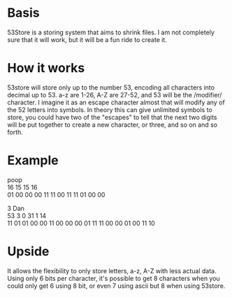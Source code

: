 Basis
=====

53Store is a storing system that aims to shrink files. I am not completely sure that it will work, but it will be a fun ride to create it. 

How it works
============

53store will store only up to the number 53, encoding all characters into decimal up to 53. a-z are 1-26, A-Z are 27-52, and 53 will be the /modifier/ character. I imagine it as an escape character almost that will modify any of the 52 letters into symbols. In theory this can give unlimited symbols to store, you could have two of the "escapes" to tell that the next two digits will be put together to create a new character, or three, and so on and so forth.

Example
=======

poop<br/>
16 15 15 16<br/>
01 00 00  00 11 11  00 11 11  01 00 00<br/>

3 Dan<br/>
53 3 0 31 1 14<br/>
11 01 01  00 00 11  00 00 00  01 11 11  00 00 01  00 11 10<br/>

Upside
======

It allows the flexibility to only store letters, a-z, A-Z with less actual data. Using only 6 bits per character, it's possible to get 8 characters when you could only get 6 using 8 bit, or even 7 using ascii but 8 when using 53store.



